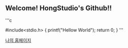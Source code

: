 ## Welcome! HongStudio's Github!!
'''c

#include<stdio.h>
{
  printf("Hellow World");
  return 0;
}
'''

[나의 홈페이지](https://660a8091e50ac480300f058a--comfy-meerkat-b601ab.netlify.app/)
